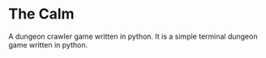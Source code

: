 # The Calm

A dungeon crawler game written in python. It is a simple terminal dungeon game
written in python.
